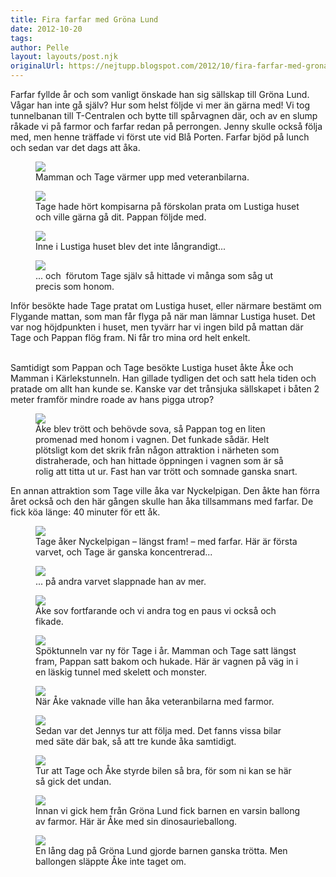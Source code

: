 ```yaml
---
title: Fira farfar med Gröna Lund
date: 2012-10-20
tags: 	
author: Pelle
layout: layouts/post.njk
originalUrl: https://nejtupp.blogspot.com/2012/10/fira-farfar-med-grona-lund.html
---
```


Farfar fyllde år och som vanligt önskade han sig sällskap till Gröna Lund. Vågar han inte gå själv? Hur som helst följde vi mer än gärna med! Vi tog tunnelbanan till T-Centralen och bytte till spårvagnen där, och av en slump råkade vi på farmor och farfar redan på perrongen. Jenny skulle också följa med, men henne träffade vi först ute vid Blå Porten. Farfar bjöd på lunch och sedan var det dags att åka.

<figure>
	<img src="../../../../img/Gro%CC%88na+Lund-5C5C7550.jpg">
	<figcaption>Mamman och Tage värmer upp med veteranbilarna.</figcaption>
</figure>

<figure>
	<img src="../../../../img/Gro%CC%88na+Lund-5C5C7574.jpg">
	<figcaption>Tage hade hört kompisarna på förskolan prata om Lustiga huset och ville gärna gå dit. Pappan följde med.</figcaption>
</figure>

<figure>
	<img src="../../../../img/Gro%CC%88na+Lund-5C5C7577.jpg">
	<figcaption>Inne i Lustiga huset blev det inte långrandigt...</figcaption>
</figure>

<figure>
	<img src="../../../../img/Gro%CC%88na+Lund-5C5C7598.jpg">
	<figcaption>... och  förutom Tage själv så hittade vi många som såg ut precis som honom.</figcaption>
</figure>

Inför besökte hade Tage pratat om Lustiga huset, eller närmare bestämt om Flygande mattan, som man får flyga på när man lämnar Lustiga huset. Det var nog höjdpunkten i huset, men tyvärr har vi ingen bild på mattan där Tage och Pappan flög fram. Ni får tro mina ord helt enkelt.
<br><br>

Samtidigt som Pappan och Tage besökte Lustiga huset åkte Åke och Mamman i Kärlekstunneln. Han gillade tydligen det och satt hela tiden och pratade om allt han kunde se. Kanske var det trånsjuka sällskapet i båten 2 meter framför mindre roade av hans pigga utrop?

<figure>
	<img src="../../../../img/Gro%CC%88na+Lund-5C5C7607.jpg">
	<figcaption>Åke blev trött och behövde sova, så Pappan tog en liten promenad med honom i vagnen. Det funkade sådär. Helt plötsligt kom det skrik från någon attraktion i närheten som distraherade, och han hittade öppningen i vagnen som är så rolig att titta ut ur. Fast han var trött och somnade ganska snart.</figcaption>
</figure>

En annan attraktion som Tage ville åka var Nyckelpigan. Den åkte han förra året också och den här gången skulle han åka tillsammans med farfar. De fick köa länge: 40 minuter för ett åk.

<figure>
	<img src="../../../../img/Gro%CC%88na+Lund-5C5C7626.jpg">
	<figcaption>Tage åker Nyckelpigan – längst fram! – med farfar. Här är första varvet, och Tage är ganska koncentrerad...</figcaption>
</figure>

<figure>
	<img src="../../../../img/Gro%CC%88na+Lund-5C5C7639.jpg">
	<figcaption>... på andra varvet slappnade han av mer.</figcaption>
</figure>

<figure>
	<img src="../../../../img/Gro%CC%88na+Lund-5C5C7654.jpg">
	<figcaption>Åke sov fortfarande och vi andra tog en paus vi också och fikade.</figcaption>
</figure>

<figure>
	<img src="../../../../img/Gro%CC%88na+Lund-5C5C7677.jpg">
	<figcaption>Spöktunneln var ny för Tage i år. Mamman och Tage satt längst fram, Pappan satt bakom och hukade. Här är vagnen på väg in i en läskig tunnel med skelett och monster.</figcaption>
</figure>

<figure>
	<img src="../../../../img/Gro%CC%88na+Lund-5C5C7691.jpg">
	<figcaption>När Åke vaknade ville han åka veteranbilarna med farmor.</figcaption>
</figure>

<figure>
	<img src="../../../../img/Gro%CC%88na+Lund-5C5C7720.jpg">
	<figcaption>Sedan var det Jennys tur att följa med. Det fanns vissa bilar med säte där bak, så att tre kunde åka samtidigt.</figcaption>
</figure>

<figure>
	<img src="../../../../img/Gro%CC%88na+Lund-5C5C7731.jpg">
	<figcaption>Tur att Tage och Åke styrde bilen så bra, för som ni kan se här så gick det undan.</figcaption>
</figure>

<figure>
	<img src="../../../../img/Gro%CC%88na+Lund-5C5C7772.jpg">
	<figcaption>Innan vi gick hem från Gröna Lund fick barnen en varsin ballong av farmor. Här är Åke med sin dinosaurieballong.</figcaption>
</figure>

<figure>
	<img src="../../../../img/Gro%CC%88na+Lund-5C5C7784.jpg">
	<figcaption>En lång dag på Gröna Lund gjorde barnen ganska trötta. Men ballongen släppte Åke inte taget om.</figcaption>
</figure>
